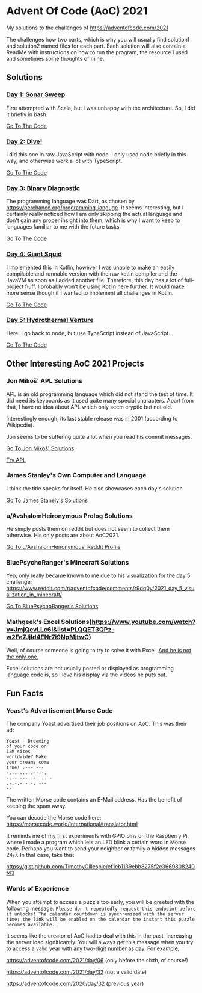 # Advent Of Code (AoC) 2021
My solutions to the challenges of https://adventofcode.com/2021

The challenges how two parts, which is why you will usually find solution1 and solution2 named files for each part.
Each solution will also contain a ReadMe with instructions on how to run the program, the resource I used and sometimes
some thoughts of mine.

## Solutions

### [Day 1: Sonar Sweep](https://adventofcode.com/2021/day/1)
First attempted with Scala, but I was unhappy with the architecture. So, I did it briefly in bash.

[Go To The Code](src/day01)


### [Day 2: Dive!](https://adventofcode.com/2021/day/2)
I did this one in raw JavaScript with node. I only used node briefly in this way, and otherwise work a lot with TypeScript.

[Go To The Code](src/day02)

### [Day 3: Binary Diagnostic](https://adventofcode.com/2021/day/3)
The programming language was Dart, as chosen by https://perchance.org/programming-languge.
It seems interesting, but I certainly really noticed how I am only skipping the actual language and don't gain any proper
insight into them, which is why I want to keep to languages familiar to me with the future tasks.

[Go To The Code](src/day03)

### [Day 4: Giant Squid](https://adventofcode.com/2021/day/4)
I implemented this in Kotlin, however I was unable to make an easily compilable and runnable version with the raw kotlin
compiler and the JavaVM as soon as I added another file. Therefore, this day has a lot of full-project fluff.
I probably won't be using Kotlin here further. It would make more sense though if I wanted to implement all challenges
in Kotlin.

[Go To The Code](src/day04)

### [Day 5: Hydrothermal Venture](https://adventofcode.com/2021/day/5)
Here, I go back to node, but use TypeScript instead of JavaScript.

[Go To The Code](src/day05)


## Other Interesting AoC 2021 Projects

### Jon Mikoš' APL Solutions
APL is an old programming language which did not stand the test of time.
It did need its keyboards as it used quite many special characters. Apart from that, I have no idea about APL which
only seem cryptic but not old.

Interestingly enough, its last stable release was in 2001 (according to Wikipedia).

Jon seems to be suffering quite a lot when you read his commit messages.

[Go To Jon Mikoš' Solutions](https://github.com/MikosJon/AdventOfCode2021)

[Try APL](https://tryapl.org/)

### James Stanley's Own Computer and Language
I think the title speaks for itself. He also showcases each day's solution

[Go To James Stanely's Solutions](https://github.com/jes/aoc2021)

### u/AvshalomHeironymous Prolog Solutions
He simply posts them on reddit but does not seem to collect them otherwise. His only posts are about AoC2021.

[Go To u/AvshalomHeironymous' Reddit Profile](https://www.reddit.com/user/AvshalomHeironymous/)

### BluePsychoRanger's Minecraft Solutions
Yep, only really became known to me due to his visualization for the day 5 challenge: https://www.reddit.com/r/adventofcode/comments/r9dq0y/2021_day_5_visualization_in_minecraft/

[Go To BluePsychoRanger's Solutions](https://github.com/BluePsychoRanger/Advent-of-Code-2021)

### Mathgeek's Excel Solutions(https://www.youtube.com/watch?v=JmjQevLLc6I&list=PLQQET3QPz-w2Fe7JjId4ENr7i9NpMjtwC)
Well, of course someone is going to try to solve it with Excel. [And he is not the only one.](https://www.reddit.com/r/adventofcode/comments/r9pf87/please_make_the_inputs_smaller_i_am_starting_to/)

Excel solutions are not usually posted or displayed as programming language code is, so I love his display via the videos he puts out.

## Fun Facts

### Yoast's Advertisement Morse Code
The company Yoast advertised their job positions on AoC. This was their ad:

```
Yoast - Dreaming 
of your code on 
12M sites 
worldwide? Make 
your dreams come 
true! .--- --- 
-... ... .--.-. 
-.-- --- .- ... - 
.-.-.- -.-. --- 
--
```

The written Morse code contains an E-Mail address. Has the benefit of keeping the spam away.

You can decode the Morse code here: https://morsecode.world/international/translator.html

It reminds me of my first experiments with GPIO pins on the Raspberry Pi, where I made a program which lets an LED blink
a certain word in Morse code. Perhaps you want to send your neighbor or family a hidden messages 24/7. In that case, take this:

https://gist.github.com/TimothyGillespie/ef1eb1139ebb8275f2e3669808240f43

### Words of Experience
When you attempt to access a puzzle too early, you will be greeted with the following message:
`Please don't repeatedly request this endpoint before it unlocks! The calendar countdown is synchronized with the server time; the link will be enabled on the calendar the instant this puzzle becomes available.`

It seems like the creator of AoC had to deal with this in the past, increasing the server load significantly.
You will always get this message when you try to access a valid year with any two-digit number as day. For example,

https://adventofcode.com/2021/day/06 (only before the sixth, of course!)

https://adventofcode.com/2021/day/32 (not a valid date)

https://adventofcode.com/2020/day/32 (previous year)
